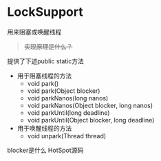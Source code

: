 # LockSupport

用来阻塞或唤醒线程

> ~~实现原理是什么？~~

提供了下述public static方法

* 用于阻塞线程的方法
  * void park\(\)
  * void park\(Object blocker\)
  * void parkNanos\(long nanos\)
  * void parkNanos\(Object blocker, long nanos\)
  * void parkUntil\(long deadline\)
  * void parkUntil\(Object blocker, long deadline\)
* 用于唤醒线程的方法
  * void unpark\(Thread thread\)

blocker是什么 HotSpot源码


